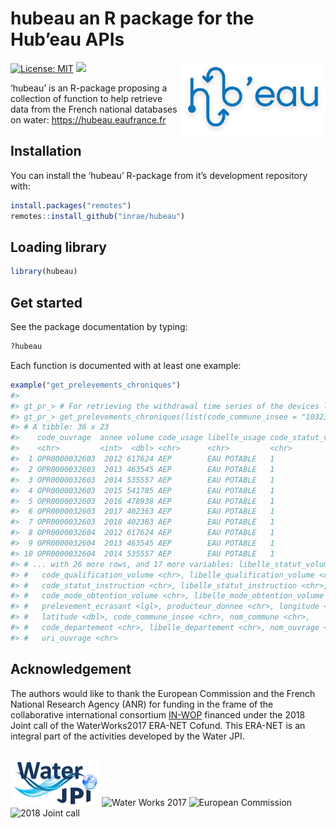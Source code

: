 
<!-- README.md is generated from README.Rmd. Please edit that file -->

# hubeau an R package for the Hub’eau APIs

<img src="man/figures/logo.svg" align="right" height="120px"/>

<!-- badges: start -->

[![License:
MIT](https://img.shields.io/badge/license-MIT-orange.svg)](https://cran.r-project.org/web/licenses/MIT)
[![](https://img.shields.io/badge/lifecycle-experimental-blue.svg)](https://lifecycle.r-lib.org/articles/stages.html#experimental)
<!-- badges: end -->

‘hubeau’ is an R-package proposing a collection of function to help
retrieve data from the French national databases on water:
<https://hubeau.eaufrance.fr>

## Installation

You can install the ‘hubeau’ R-package from it’s development repository
with:

``` r
install.packages("remotes")
remotes::install_github("inrae/hubeau")
```

## Loading library

``` r
library(hubeau)
```

## Get started

See the package documentation by typing:

``` r
?hubeau
```

Each function is documented with at least one example:

``` r
example("get_prelevements_chroniques")
#>
#> gt_pr_> # For retrieving the withdrawal time series of the devices located in Romilly-sur-Seine
#> gt_pr_> get_prelevements_chroniques(list(code_commune_insee = "10323"))
#> # A tibble: 36 x 23
#>    code_ouvrage  annee volume code_usage libelle_usage code_statut_volume
#>    <chr>         <int>  <dbl> <chr>      <chr>         <chr>
#>  1 OPR0000032603  2012 617624 AEP        EAU POTABLE   1
#>  2 OPR0000032603  2013 463545 AEP        EAU POTABLE   1
#>  3 OPR0000032603  2014 535557 AEP        EAU POTABLE   1
#>  4 OPR0000032603  2015 541785 AEP        EAU POTABLE   1
#>  5 OPR0000032603  2016 478938 AEP        EAU POTABLE   1
#>  6 OPR0000032603  2017 402363 AEP        EAU POTABLE   1
#>  7 OPR0000032603  2018 402383 AEP        EAU POTABLE   1
#>  8 OPR0000032604  2012 617624 AEP        EAU POTABLE   1
#>  9 OPR0000032604  2013 463545 AEP        EAU POTABLE   1
#> 10 OPR0000032604  2014 535557 AEP        EAU POTABLE   1
#> # ... with 26 more rows, and 17 more variables: libelle_statut_volume <chr>,
#> #   code_qualification_volume <chr>, libelle_qualification_volume <chr>,
#> #   code_statut_instruction <chr>, libelle_statut_instruction <chr>,
#> #   code_mode_obtention_volume <chr>, libelle_mode_obtention_volume <chr>,
#> #   prelevement_ecrasant <lgl>, producteur_donnee <chr>, longitude <dbl>,
#> #   latitude <dbl>, code_commune_insee <chr>, nom_commune <chr>,
#> #   code_departement <chr>, libelle_departement <chr>, nom_ouvrage <chr>,
#> #   uri_ouvrage <chr>
```

## Acknowledgement

The authors would like to thank the European Commission and the French
National Research Agency (ANR) for funding in the frame of the
collaborative international consortium
[IN-WOP](http://www.waterjpi.eu/joint-calls/joint-call-2018-waterworks-2017/booklet/in-wop)
financed under the 2018 Joint call of the WaterWorks2017 ERA-NET Cofund.
This ERA-NET is an integral part of the activities developed by the
Water JPI.

<div style="display: flex; justify-content: space-between;">

![Water JPI](man/figures/logo_water_jpi.png) ![Water Works
2017](man/figures/logo_water_works_2017.png) ![European
Commission](man/figures/logo_european_commission.jpg) ![2018 Joint
call](man/figures/logo_2018_joint_call.png)

</div>
